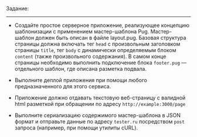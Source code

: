 Задание:
___

- Создайте простое серверное приложение, реализующее концепцию шаблонизации с применением мастер-шаблона Pug. 
  Мастер-шаблон должен быть описан в файле layout.pug. Базовая структура страницы должна включать тег ```head``` с 
  произвольным 
  заголовком страницы 
  ```title```, 
  тег ```body``` с динамически определяемым блоком ```content``` (также произвольного содержания). В самом конце 
  страницы 
  необходимо 
  выполнить подключение блока ```footer.pug``` — отдельного шаблон, где описана разметка подвала.
  
- Выполните деплой приложения при помощи любого предназначенного для этого сервиса.

- Приложение должно отдавать текстовую веб-страницу с валидной html разметкой при обращении по адресу 
  ```http://example:3000/page```
  
- Выполните сериализацию содержимого мастер-шаблона в JSON формат и отправьте данные по адресу ```tester.ru``` 
  посредством ```post``` запроса (например, при помощи утилиты cURL).



